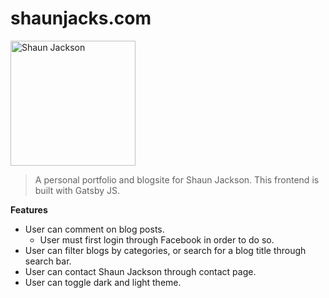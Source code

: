 # shaunjacks.com

<img src="https://raw.github.com/shaun-jacks/shaunjacks.com/master/images/shaunjacks-home.png" width="200" title="Shaun Jackson" alt="Shaun Jackson">

> A personal portfolio and blogsite for Shaun Jackson. This frontend is built with Gatsby JS.

**Features**

- User can comment on blog posts.
  - User must first login through Facebook in order to do so.
- User can filter blogs by categories, or search for a blog title through search bar.
- User can contact Shaun Jackson through contact page.
- User can toggle dark and light theme.
